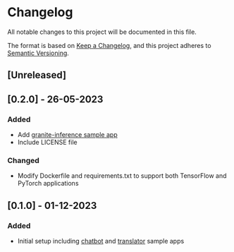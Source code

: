 # Changelog

All notable changes to this project will be documented in this file.

The format is based on [Keep a Changelog](https://keepachangelog.com/en/1.1.0/),
and this project adheres to [Semantic Versioning](https://semver.org/spec/v2.0.0.html).

## [Unreleased]

## [0.2.0] - 26-05-2023

### Added

- Add [granite-inference sample app](./samples/granite-inference.py)
- Include LICENSE file

### Changed

- Modify Dockerfile and requirements.txt to support both TensorFlow and PyTorch applications

## [0.1.0] - 01-12-2023

### Added

- Initial setup including [chatbot](./samples/chatbot.py) and [translator](./samples/translator.py) sample apps